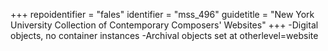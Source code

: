 +++
repoidentifier = "fales"
identifier = "mss_496"
guidetitle = "New York University Collection of Contemporary Composers' Websites"
+++
-Digital objects, no container instances
-Archival objects set at otherlevel=website